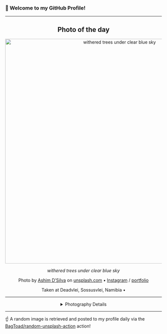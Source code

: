 ### 👋 Welcome to my GitHub Profile!

----
<div align="center">

## Photo of the day
  
  <a href="https://unsplash.com/photos/withered-trees-under-clear-blue-sky-S2Q5mdOrrVc"><img width="720" src="https://images.unsplash.com/photo-1559160581-44bd4222d397?crop=entropy&cs=tinysrgb&fit=max&fm=jpg&ixid=M3w1OTQ0OTd8MHwxfHJhbmRvbXx8fHx8fHx8fDE3NDI4ODMwMDV8&ixlib=rb-4.0.3&q=80&w=1080" alt="withered trees under clear blue sky"></a>
  
  <em>withered trees under clear blue sky</em>
  
  <em></em>

  Photo by [Ashim D’Silva](https://ashim.myportfolio.com/) on [unsplash.com](https://unsplash.com/) • [Instagram](https://instagram.com/randomlies) / [portfolio](https://ashim.myportfolio.com/)
  
  Taken at Deadvlei, Sossusvlei, Namibia • 
  
  ---
  
<details>
<summary>Photography Details</summary>
  
| Parameter     | Value |
| ------------- | ----- |
| Camera Model  | X100T |
| Exposure Time | 1/600 |
| Aperture      | 5.6 |
| Focal Length  | 23.0 |
| ISO           | 200 |
| Location      | Deadvlei, Sossusvlei, Namibia (Namibia) |
| Coordinates   | Latitude null, Longitude null |

</details>

</div>

----

☝️ A random image is retrieved and posted to my profile daily via the [BagToad/random-unsplash-action](https://github.com/BagToad/random-unsplash-action) action!
